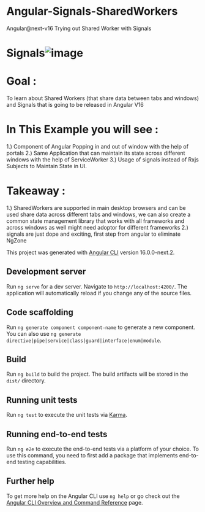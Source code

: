 # Angular-Signals-SharedWorkers
Angular@next-v16  Trying out Shared Worker with Signals 
# Signals![image](https://user-images.githubusercontent.com/48177059/223436371-67e50bec-8aa7-4a61-afb1-15e4e148d963.png)

# Goal :
 To learn about Shared Workers (that share data between tabs and windows) and Signals that is going to be released in Angular V16

# In This Example you will see : 
  1.) Component of Angular Popping in and out of window with the help of portals 
  2.) Same Application that can maintain its state across different windows with the help of ServiceWorker
  3.) Usage of signals instead of Rxjs Subjects to Maintain State in UI.

# Takeaway :
  1.) SharedWorkers are supported in main desktop browsers and can be used share data across different tabs and windows, 
   we can also create a common state management library that works with all frameworks and across windows as well
   might need adoptor for different frameworks
  2.) signals are just dope and exciting, first step from angular to eliminate NgZone



This project was generated with [Angular CLI](https://github.com/angular/angular-cli) version 16.0.0-next.2.

## Development server

Run `ng serve` for a dev server. Navigate to `http://localhost:4200/`. The application will automatically reload if you change any of the source files.

## Code scaffolding

Run `ng generate component component-name` to generate a new component. You can also use `ng generate directive|pipe|service|class|guard|interface|enum|module`.

## Build

Run `ng build` to build the project. The build artifacts will be stored in the `dist/` directory.

## Running unit tests

Run `ng test` to execute the unit tests via [Karma](https://karma-runner.github.io).

## Running end-to-end tests

Run `ng e2e` to execute the end-to-end tests via a platform of your choice. To use this command, you need to first add a package that implements end-to-end testing capabilities.

## Further help

To get more help on the Angular CLI use `ng help` or go check out the [Angular CLI Overview and Command Reference](https://angular.io/cli) page.

